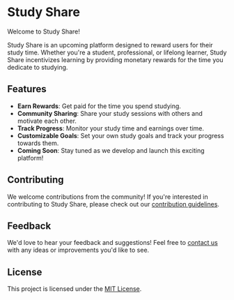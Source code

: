# Study Share

Welcome to Study Share!

Study Share is an upcoming platform designed to reward users for their study time. Whether you're a student, professional, or lifelong learner, Study Share incentivizes learning by providing monetary rewards for the time you dedicate to studying.

## Features

- **Earn Rewards**: Get paid for the time you spend studying.
- **Community Sharing**: Share your study sessions with others and motivate each other.
- **Track Progress**: Monitor your study time and earnings over time.
- **Customizable Goals**: Set your own study goals and track your progress towards them.
- **Coming Soon**: Stay tuned as we develop and launch this exciting platform!

## Contributing

We welcome contributions from the community! If you're interested in contributing to Study Share, please check out our [contribution guidelines](CONTRIBUTING.md).

## Feedback

We'd love to hear your feedback and suggestions! Feel free to [contact us](mailto:contact@studysare.com) with any ideas or improvements you'd like to see.

## License

This project is licensed under the [MIT License](LICENSE).
